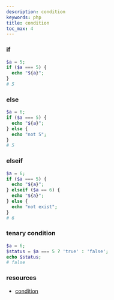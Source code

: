 ```yaml
---
description: condition
keywords: php
title: condition
toc_max: 4
---
```


### if

```php
$a = 5;
if ($a === 5) {
  echo "${a}";
}
# 5
```

### else

```php
$a = 6;
if ($a === 5) {
  echo "${a}";
} else {
  echo "not 5";
}
# 5
```

### elseif

```php
$a = 6;
if ($a === 5) {
  echo "${a}";
} elseif ($a == 6) {
  echo "${a}";
} else {
  echo "not exist";
}
# 6
```

### tenary condition

```php
$a = 6;
$status = $a === 5 ? 'true' : 'false';
echo $status;
# false
```

### resources

* [condition](http://www.php.net/manual/en/language.control-structures.php)
